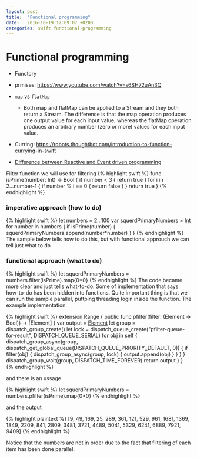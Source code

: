```yaml
---
layout: post
title:  "Functional programming"
date:   2016-10-19 12:09:07 +0200
categories: swift functional-programming
---
```


# Functional programming
* Functory
* prmises: https://www.youtube.com/watch?v=s6SH72uAn3Q
* `map` vs `flatMap`
  * Both map and flatMap can be applied to a Stream<T> and they both return a Stream<R>. The difference is that the map operation produces one output value for each input value, whereas the flatMap operation produces an arbitrary number (zero or more) values for each input value.
* Curring: https://robots.thoughtbot.com/introduction-to-function-currying-in-swift

* [Difference between Reactive and Event driven programming](http://stackoverflow.com/questions/34495117/how-is-reactive-programming-different-than-event-driven-programming)

Filter function we will use for filtering
{% highlight swift %}
func isPrime(number: Int) -> Bool {
    if number < 3 {
        return true
    }
    for i in 2...number-1 {
        if number % i == 0 {
            return false
        }
    }
    return true
}
{% endhighlight %}

### imperative approach (how to do)

{% highlight swift %}
let numbers = 2...100
var squerdPrimaryNumbers = [Int]()
    for number in numbers {
        if isPrime(number) {
        squerdPrimaryNumbers.append(number*number)
        }
    }
{% endhighlight %}
The sample below tells how to do this, but with functional approuch we can tell just what to do

### functional approach (what to do)

{% highlight swift %}
let squerdPrimaryNumbers = numbers.filter(isPrime).map{$0*$0}
{% endhighlight %}
The code became more clear and just tells what-to-do. Some of implementation that says how-to-do has been hidden into
functions. Quite important thing is that we can run the sample parallel, puttping threading login inside the function. The example implementation:

{% highlight swift %}
extension Range {
    public func pfilter(filter: (Element -> Bool)) -> [Element] {
        var output = [Element]()
        let group = dispatch_group_create()
        let lock = dispatch_queue_create("pfilter-queue-for-result", DISPATCH_QUEUE_SERIAL)
        for obj in self {
            dispatch_group_async(group, dispatch_get_global_queue(DISPATCH_QUEUE_PRIORITY_DEFAULT, 0)) {
                if filter(obj) {
                    dispatch_group_async(group, lock) {
                        output.append(obj)
                    }
                }
            }
        }
        dispatch_group_wait(group, DISPATCH_TIME_FOREVER)
        return output
    }
}
{% endhighlight %}

and there is an ussage

{% highlight swift %}
let squerdPrimaryNumbers = numbers.pfilter(isPrime).map{$0*$0}
{% endhighlight %}

and the output

{% highlight plaintext %}
[9, 49, 169, 25, 289, 361, 121, 529, 961, 1681, 1369, 1849, 2209, 841, 2809, 3481, 3721, 4489, 5041, 5329, 6241, 6889, 7921, 9409]
{% endhighlight %}

Notice that the numbers are not in order due to the fact that filtering of each item has been done parallel.

